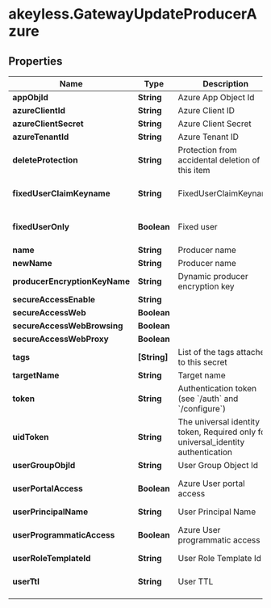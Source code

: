 # akeyless.GatewayUpdateProducerAzure

## Properties

Name | Type | Description | Notes
------------ | ------------- | ------------- | -------------
**appObjId** | **String** | Azure App Object Id | [optional] 
**azureClientId** | **String** | Azure Client ID | [optional] 
**azureClientSecret** | **String** | Azure Client Secret | [optional] 
**azureTenantId** | **String** | Azure Tenant ID | [optional] 
**deleteProtection** | **String** | Protection from accidental deletion of this item | [optional] 
**fixedUserClaimKeyname** | **String** | FixedUserClaimKeyname | [optional] [default to &#39;false&#39;]
**fixedUserOnly** | **Boolean** | Fixed user | [optional] [default to false]
**name** | **String** | Producer name | 
**newName** | **String** | Producer name | [optional] 
**producerEncryptionKeyName** | **String** | Dynamic producer encryption key | [optional] 
**secureAccessEnable** | **String** |  | [optional] 
**secureAccessWeb** | **Boolean** |  | [optional] 
**secureAccessWebBrowsing** | **Boolean** |  | [optional] 
**secureAccessWebProxy** | **Boolean** |  | [optional] 
**tags** | **[String]** | List of the tags attached to this secret | [optional] 
**targetName** | **String** | Target name | [optional] 
**token** | **String** | Authentication token (see &#x60;/auth&#x60; and &#x60;/configure&#x60;) | [optional] 
**uidToken** | **String** | The universal identity token, Required only for universal_identity authentication | [optional] 
**userGroupObjId** | **String** | User Group Object Id | [optional] 
**userPortalAccess** | **Boolean** | Azure User portal access | [optional] [default to false]
**userPrincipalName** | **String** | User Principal Name | [optional] 
**userProgrammaticAccess** | **Boolean** | Azure User programmatic access | [optional] [default to false]
**userRoleTemplateId** | **String** | User Role Template Id | [optional] 
**userTtl** | **String** | User TTL | [optional] [default to &#39;60m&#39;]


